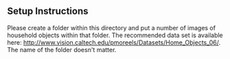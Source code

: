 ## Setup Instructions


Please create a folder within this directory and put a number of images of household objects within that folder. The recommended data set is available here:
http://www.vision.caltech.edu/pmoreels/Datasets/Home_Objects_06/. The name of the folder doesn't matter.